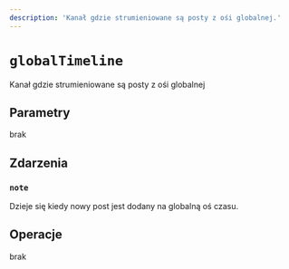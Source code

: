 ```yaml
---
description: 'Kanał gdzie strumieniowane są posty z ośi globalnej.'
---
```


# `globalTimeline`

Kanał gdzie strumieniowane są posty z ośi globalnej

## Parametry

brak

## Zdarzenia

### `note`

<MkSchemaViewer :schema="{
 $ref: 'misskey://Note'
}"/>

Dzieje się kiedy nowy post jest dodany na globalną oś czasu.

## Operacje

brak
